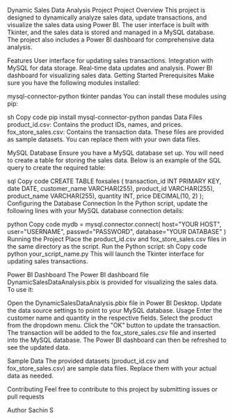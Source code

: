 Dynamic Sales Data Analysis Project
Project Overview
This project is designed to dynamically analyze sales data, update transactions, and visualize the sales data using Power BI. The user interface is built with Tkinter, and the sales data is stored and managed in a MySQL database. The project also includes a Power BI dashboard for comprehensive data analysis.

Features
User interface for updating sales transactions.
Integration with MySQL for data storage.
Real-time data updates and analysis.
Power BI dashboard for visualizing sales data.
Getting Started
Prerequisites
Make sure you have the following modules installed:

mysql-connector-python
tkinter
pandas
You can install these modules using pip:

sh
Copy code
pip install mysql-connector-python pandas
Data Files
product_id.csv: Contains the product IDs, names, and prices.
fox_store_sales.csv: Contains the transaction data.
These files are provided as sample datasets. You can replace them with your own data files.

MySQL Database
Ensure you have a MySQL database set up. You will need to create a table for storing the sales data. Below is an example of the SQL query to create the required table:

sql
Copy code
CREATE TABLE foxsales (
    transaction_id INT PRIMARY KEY,
    date DATE,
    customer_name VARCHAR(255),
    product_id VARCHAR(255),
    product_name VARCHAR(255),
    quantity INT,
    price DECIMAL(10, 2)
);
Configuring the Database Connection
In the Python script, update the following lines with your MySQL database connection details:

python
Copy code
mydb = mysql.connector.connect(
    host="YOUR HOST",
    user="USERNAME",
    passwd="PASSWORD",
    database="YOUR DATABASE"
)
Running the Project
Place the product_id.csv and fox_store_sales.csv files in the same directory as the script.
Run the Python script:
sh
Copy code
python your_script_name.py
This will launch the Tkinter interface for updating sales transactions.

Power BI Dashboard
The Power BI dashboard file DynamicSalesDataAnalysis.pbix is provided for visualizing the sales data. To use it:

Open the DynamicSalesDataAnalysis.pbix file in Power BI Desktop.
Update the data source settings to point to your MySQL database.
Usage
Enter the customer name and quantity in the respective fields.
Select the product from the dropdown menu.
Click the "OK" button to update the transaction.
The transaction will be added to the fox_store_sales.csv file and inserted into the MySQL database. The Power BI dashboard can then be refreshed to see the updated data.

Sample Data
The provided datasets (product_id.csv and fox_store_sales.csv) are sample data files. Replace them with your actual data as needed.

Contributing
Feel free to contribute to this project by submitting issues or pull requests

Author
Sachin S
